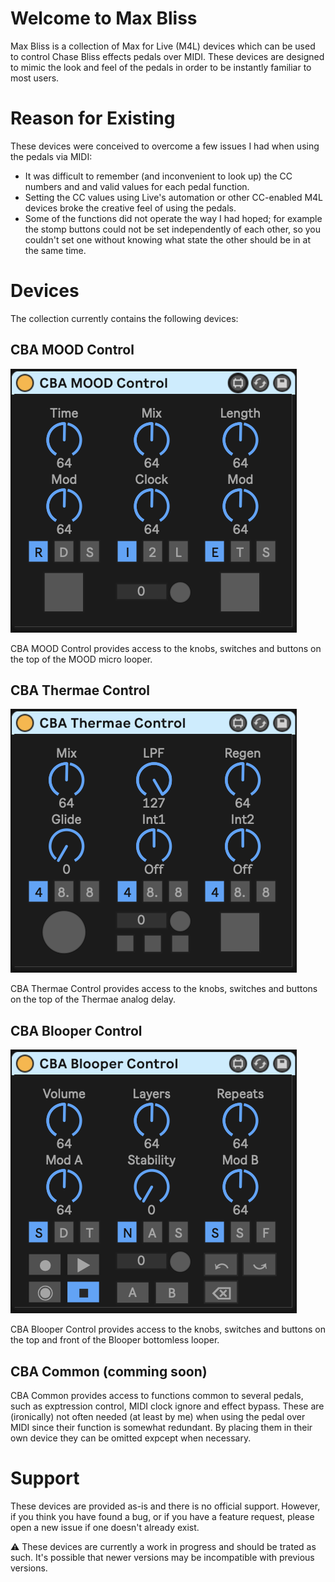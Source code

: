 # Welcome to Max Bliss

Max Bliss is a collection of Max for Live (M4L) devices which can be used to 
control Chase Bliss effects pedals over MIDI. These devices are designed to mimic
the look and feel of the pedals in order to be instantly familiar to most users.

# Reason for Existing

These devices were conceived to overcome a few issues I had when using the pedals
via MIDI:

* It was difficult to remember (and inconvenient to look up) the CC numbers and 
   and valid values for each pedal function.
* Setting the CC values using Live's automation or other CC-enabled M4L devices
   broke the creative feel of using the pedals.
* Some of the functions did not operate the way I had hoped; for example the 
   stomp buttons could not be set independently of each other, so you couldn't set
   one without knowing what state the other should be in at the same time.

# Devices

The collection currently contains the following devices:

## CBA MOOD Control

![CBA MOOD Control Device Image](images/mood-control.png)

CBA MOOD Control provides access to the knobs, switches and buttons on the top of the MOOD micro looper.

## CBA Thermae Control

![CBA Thermae Control Device Image](images/thermae-control.png)

CBA Thermae Control provides access to the knobs, switches and buttons on the top of the Thermae analog delay.

## CBA Blooper Control

![CBA Blooper Control Device Image](images/blooper-control.png)

CBA Blooper Control provides access to the knobs, switches and buttons on the top and front of the Blooper bottomless looper.

## CBA Common (comming soon)

CBA Common provides access to functions common to several pedals, such as exptression control, MIDI clock ignore and effect bypass. These are (ironically) not often needed (at least by me) when using the pedal over MIDI since their function is somewhat redundant. By placing them in their own device they can be omitted expcept when necessary.

# Support

These devices are provided as-is and there is no official support. However, if you think you have found a bug, or if you have a feature request, please open a new issue if one doesn't already exist.

:warning: These devices are currently a work in progress and should be trated as such. It's possible that newer versions may be incompatible with previous versions. 

